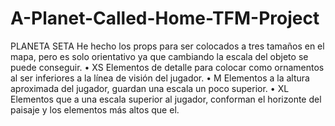 # A-Planet-Called-Home-TFM-Project
PLANETA SETA
He hecho los props para ser colocados a tres tamaños en el mapa, pero es solo orientativo ya que cambiando la escala del objeto se puede conseguir.
•	XS Elementos de detalle para colocar como ornamentos al ser inferiores a la línea de visión del jugador.
•	M Elementos a la altura aproximada del jugador, guardan una escala un poco superior.
•	XL Elementos que a una escala superior al jugador, conforman el horizonte del paisaje y los elementos más altos que el.
